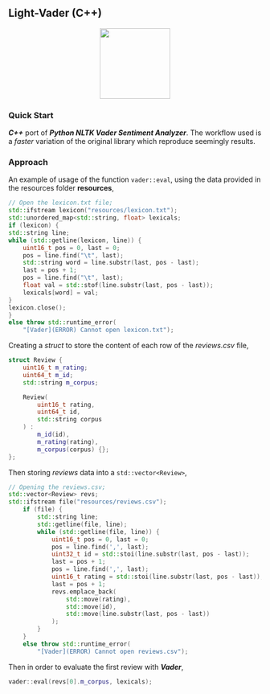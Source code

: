 ## Light-Vader (C++)

<p align="center">
  <img src="https://i.imgur.com/aetVBZr.png" width=140 />
</p>

### Quick Start
***C++*** port of ***Python NLTK Vader Sentiment Analyzer***. The workflow used is a *faster* variation of the original library which reproduce seemingly results. 

### Approach
An example of usage of the function `vader::eval`, using the data provided in the resources folder **resources**,
```c++ 
// Open the lexicon.txt file;
std::ifstream lexicon("resources/lexicon.txt");
std::unordered_map<std::string, float> lexicals;
if (lexicon) {
std::string line;
while (std::getline(lexicon, line)) {
	uint16_t pos = 0, last = 0;
	pos = line.find("\t", last);
	std::string word = line.substr(last, pos - last);
	last = pos + 1;
	pos = line.find("\t", last);
	float val = std::stof(line.substr(last, pos - last));
	lexicals[word] = val;
}
lexicon.close();
}
else throw std::runtime_error(
	"[Vader](ERROR) Cannot open lexicon.txt");
```

Creating a *struct* to store the content of each row of the *reviews.csv* file,

```c++ 
struct Review {
	uint16_t m_rating;
	uint64_t m_id;
	std::string m_corpus;

	Review(
		uint16_t rating,
		uint64_t id,
		std::string corpus
	) :
		m_id(id),
		m_rating(rating),
		m_corpus(corpus) {};
};
```
Then storing *reviews* data into a `std::vector<Review>`,
```c++
// Opening the reviews.csv;
std::vector<Review> revs;
std::ifstream file("resources/reviews.csv");
	if (file) {
		std::string line;
		std::getline(file, line);
		while (std::getline(file, line)) {
			uint16_t pos = 0, last = 0;
			pos = line.find(',', last);
			uint32_t id = std::stoi(line.substr(last, pos - last));
			last = pos + 1;
			pos = line.find(',', last);
			uint16_t rating = std::stoi(line.substr(last, pos - last));
			last = pos + 1;
			revs.emplace_back(
				std::move(rating),
				std::move(id),
				std::move(line.substr(last, pos - last))
			);
		}
	}
	else throw std::runtime_error(
		"[Vader](ERROR) Cannot open reviews.csv");
```

Then in order to evaluate the first review with ***Vader***,
```c++ 
vader::eval(revs[0].m_corpus, lexicals);
```
